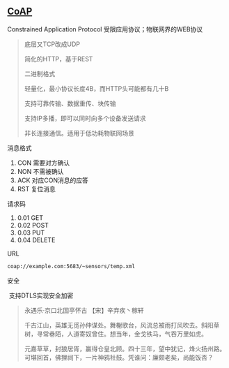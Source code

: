 ## [CoAP](https://baijiahao.baidu.com/s?id=1609055547851599818&wfr=spider&for=pc)

Constrained Application Protocol 受限应用协议；物联网界的WEB协议

> 底层又TCP改成UDP
>
> 简化的HTTP，基于REST
>
> 二进制格式
>
> 轻量化，最小协议长度4B，而HTTP头可能都有几十B
>
> 支持可靠传输、数据重传、块传输
>
> 支持IP多播，即可以同时向多个设备发送请求
>
> 非长连接通信。适用于低功耗物联网场景

消息格式

1. CON 需要对方确认
2. NON 不需被确认
3. ACK 对应CON消息的应答
4. RST 复位消息

请求码

1. 0.01 GET
2. 0.02 POST
3. 0.03 PUT
4. 0.04 DELETE

URL

```sh
coap://example.com:5683/~sensors/temp.xml
```

安全

​	支持DTLS实现安全加密

> 永遇乐·京口北固亭怀古  【宋】辛弃疾丶稼轩
>
> 千古江山，英雄无觅孙仲谋处。舞榭歌台，风流总被雨打风吹去。斜阳草树，寻常巷陌，人道寄奴曾住。想当年，金戈铁马，气吞万里如虎。
>
> 元嘉草草，封狼居胥，赢得仓皇北顾。四十三年，望中犹记，烽火扬州路。可堪回首，佛狸祠下，一片神鸦社鼓。凭谁问：廉颇老矣，尚能饭否？